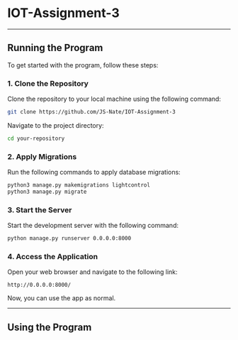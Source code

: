 # IOT-Assignment-3

---

## Running the Program

To get started with the program, follow these steps:

### 1. Clone the Repository

Clone the repository to your local machine using the following command:

```bash
git clone https://github.com/JS-Nate/IOT-Assignment-3
```

Navigate to the project directory:

```bash
cd your-repository
```

### 2. Apply Migrations

Run the following commands to apply database migrations:

```bash
python3 manage.py makemigrations lightcontrol
python3 manage.py migrate
```

### 3. Start the Server

Start the development server with the following command:

```bash
python manage.py runserver 0.0.0.0:8000
```

### 4. Access the Application

Open your web browser and navigate to the following link:

```
http://0.0.0.0:8000/
```

Now, you can use the app as normal.


---

## Using the Program


